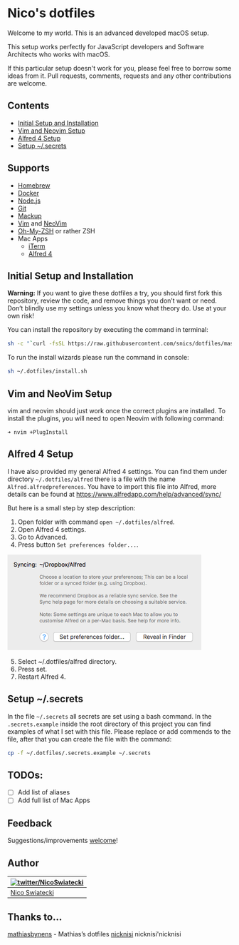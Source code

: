 # Nico's dotfiles

Welcome to my world. This is an advanced developed macOS setup.

This setup works perfectly for JavaScript developers and Software Architects who works with macOS.

If this particular setup doesn't work for you, please feel free to borrow some ideas from it.
Pull requests, comments, requests and any other contributions are welcome.


## Contents
+ [Initial Setup and Installation](#initial-setup-and-installation)
+ [Vim and Neovim Setup](#vim-and-neovim-setup)
+ [Alfred 4 Setup](#vim-and-neovim-setup)
+ [Setup ~/.secrets](#setup-secrets)


## Supports
- [Homebrew](https://brew.sh/index_de)
- [Docker](https://www.docker.com/)
- [Node.js](https://nodejs.org/en/)
- [Git](https://git-scm.com/)
- [Mackup](https://github.com/lra/mackup)
- [Vim](https://www.vim.org/) and [NeoVim](https://neovim.io/)
- [Oh-My-ZSH](https://github.com/ohmyzsh/ohmyzsh) or rather ZSH
- Mac Apps
  - [iTerm](https://www.iterm2.com/)
  - [Alfred 4](https://www.alfredapp.com/)

## Initial Setup and Installation

**Warning:** If you want to give these dotfiles a try, you should first fork this repository, review the code, and remove things you don’t want or need. Don’t blindly use my settings unless you know what theory do. Use at your own risk!

You can install the repository by executing the command in terminal:
```bash
sh -c "`curl -fsSL https://raw.githubusercontent.com/snics/dotfiles/master/pre-install.sh`"
```

To run the install wizards please run the command in console:

```bash
sh ~/.dotfiles/install.sh
```

##  Vim and NeoVim Setup
vim and neovim should just work once the correct plugins are installed. To install the plugins, you will need to open Neovim with following command:

```
➜ nvim +PlugInstall
```

##  Alfred 4 Setup
I have also provided my general Alfred 4 settings. You can find them under directory `~/.dotfiles/alfred` there is a file with the name `Alfred.alfredpreferences`. You have to import this file into Alfred, more details can be found at https://www.alfredapp.com/help/advanced/sync/

But here is a small step by step description:
1. Open folder with command `open ~/.dotfiles/alfred`.
2. Open Alfred 4 settings.
3. Go to Advanced.
4. Press button `Set preferences folder...`.

![alfred_set_preferences_folder](docs/alfred_set_preferences_folder.png)

5. Select ~/.dotfiles/alfred directory.
6. Press set.
7. Restart Alfred 4.

## Setup ~/.secrets
In the file `~/.secrets` all secrets are set using a bash command. In the `.secrets.example` inside the root directory of this project you can find examples of what I set with this file. Please replace or add commends to the file, after that you can create the file with the command:
```bash
cp -f ~/.dotfiles/.secrets.example ~/.secrets
```

## TODOs:
- [ ] Add list of aliases
- [ ] Add full list of Mac Apps

## Feedback

Suggestions/improvements
[welcome](https://github.com/snics/dotfiles/issues)!

## Author

| [![twitter/NicoSwiatecki](http://gravatar.com/avatar/23a38342df4d30085f1bbe71058cc89b?s=70)](http://twitter.com/NicoSwiatecki "Follow @NicoSwiatecki on Twitter") |
|---|
| [Nico Swiatecki](https://swiatecki.io/) |

## Thanks to…
[mathiasbynens](https://github.com/mathiasbynens/dotfiles) - Mathias’s dotfiles
[nicknisi](https://github.com/nicknisi/dotfiles) nicknisi'nicknisi

